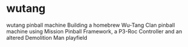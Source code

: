 # wutang
wutang pinball machine
Building a homebrew Wu-Tang Clan pinball machine using Mission Pinball Framework, a P3-Roc Controller and an altered Demolition Man playfield
